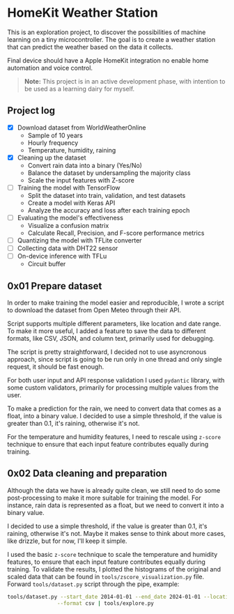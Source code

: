 HomeKit Weather Station
=======================

This is an exploration project, to discover the possibilities of machine learning 
on a tiny microcontroller. The goal is to create a weather station that can predict
the weather based on the data it collects. 

Final device should have a Apple HomeKit integration no enable home automation and
voice control.

> **Note:** This project is in an active development phase, with intention to be 
> used as a learning dairy for myself.

## Project log

- [X] Download dataset from WorldWeatherOnline
    - Sample of 10 years 
    - Hourly frequency
    - Temperature, humidity, raining
- [X] Cleaning up the dataset
	- Convert rain data into a binary (Yes/No)
	- Balance the dataset by undersampling the majority class
	- Scale the input features with Z-score
- [ ] Training the model with TensorFlow 
	- Split the dataset into train, validation, and test datasets
	- Create a model with Keras API
	- Analyze the accuracy and loss after each training epoch
- [ ] Evaluating the model's effectiveness 
	- Visualize a confusion matrix
	- Calculate Recall, Precision, and F-score performance metrics
- [ ] Quantizing the model with TFLite converter
- [ ] Collecting data with DHT22 sensor
- [ ] On-device inference with TFLu
	- Circuit buffer 

## 0x01 Prepare dataset

In order to make training the model easier and reproducible, I wrote a script
to download the dataset from Open Meteo through their API. 

Script supports multiple different parameters, like location and date range.
To make it more useful, I added a feature to save the data to different formats,
like CSV, JSON, and column text, primarily used for debugging.

The script is pretty straightforward, I decided not to use asyncronous approach,
since script is going to be run only in one thread and only single request, it 
should be fast enough.

For both user input and API response validation I used `pydantic` library, with
some custom validators, primarily for processing multiple values from the user.

To make a prediction for the rain, we need to convert data that comes as a float,
into a binary value. I decided to use a simple threshold, if the value is greater
than 0.1, it's raining, otherwise it's not.

For the temperature and humidity features, I need to rescale using `z-score` technique to 
ensure that each input feature contributes equally during training.

## 0x02 Data cleaning and preparation

Although the data we have is already quite clean, we still need to do some
post-processing to make it more suitable for training the model. For instance, 
rain data is represented as a float, but we need to convert it into a binary
value.

I decided to use a simple threshold, if the value is greater than 0.1, it's
raining, otherwise it's not. Maybe it makes sense to think about more cases,
like drizzle, but for now, I'll keep it simple.

I used the basic `z-score` technique to scale the temperature and humidity features,
to ensure that each input feature contributes equally during training. To validate the
results, I plotted the histograms of the original and scaled data that can be found in
`tools/zscore_visualization.py` file. Forward `tools/dataset.py` script through the
pipe, example:

```sh
tools/dataset.py --start_date 2014-01-01 --end_date 2024-01-01 --location amsterdam \
                --format csv | tools/explore.py
```
